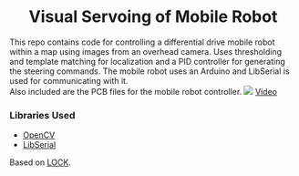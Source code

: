 <h1 align="center">Visual Servoing of Mobile Robot</h1>
This repo contains code for controlling a differential drive mobile robot within a map using images from an overhead camera. Uses thresholding and template matching for localization and a PID controller for generating the steering commands. The mobile robot uses an Arduino and LibSerial is used for communicating with it.
<br>
Also included are the PCB files for the mobile robot controller.


<img src="https://github.com/karnikram/visual-servoing/blob/master/image.png" widht="50%"/>
<a href="https://www.youtube.com/watch?v=kU-pIHazJII">Video</a>

### Libraries Used
* [OpenCV](https://github.com/opencv/opencv)
* [LibSerial](http://libserial.sourceforge.net/x27.html)

Based on [LOCK](https://github.com/QuinAsura/LOCK).
